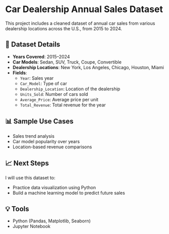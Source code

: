 # Car Dealership Annual Sales Dataset

This project includes a cleaned dataset of annual car sales from various dealership locations across the U.S., from 2015 to 2024.

## 📁 Dataset Details

- **Years Covered**: 2015–2024
- **Car Models**: Sedan, SUV, Truck, Coupe, Convertible
- **Dealership Locations**: New York, Los Angeles, Chicago, Houston, Miami
- **Fields**:
  - `Year`: Sales year
  - `Car_Model`: Type of car
  - `Dealership_Location`: Location of the dealership
  - `Units_Sold`: Number of cars sold
  - `Average_Price`: Average price per unit
  - `Total_Revenue`: Total revenue for the year

## 📊 Sample Use Cases

- Sales trend analysis
- Car model popularity over years
- Location-based revenue comparisons

## 📈 Next Steps

I will use this dataset to:
- Practice data visualization using Python
- Build a machine learning model to predict future sales

## 💡 Tools

- Python (Pandas, Matplotlib, Seaborn)
- Jupyter Notebook

